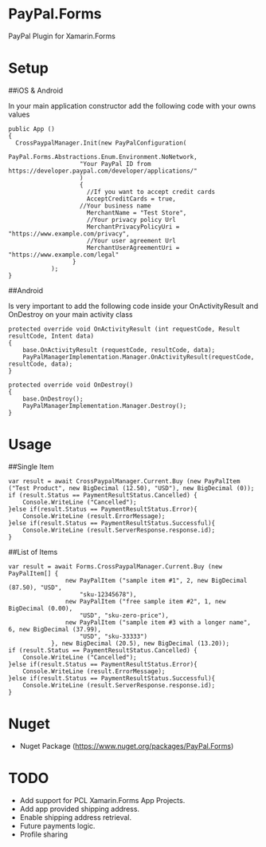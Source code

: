 # PayPal.Forms
PayPal Plugin for Xamarin.Forms

# Setup

##iOS & Android

In your main application constructor add the following code with your owns values
```
public App ()
{
  CrossPaypalManager.Init(new PayPalConfiguration(
					PayPal.Forms.Abstractions.Enum.Environment.NoNetwork,
					"Your PayPal ID from https://developer.paypal.com/developer/applications/"
					)
					{
					  //If you want to accept credit cards
					  AcceptCreditCards = true,
				  	//Your business name
					  MerchantName = "Test Store",
					  //Your privacy policy Url
					  MerchantPrivacyPolicyUri = "https://www.example.com/privacy",
					  //Your user agreement Url
					  MerchantUserAgreementUri = "https://www.example.com/legal"
				  }
			);
}
```
##Android

Is very important to add the following code inside your OnActivityResult and OnDestroy on your main activity class
```
protected override void OnActivityResult (int requestCode, Result resultCode, Intent data)
{
	base.OnActivityResult (requestCode, resultCode, data);
	PayPalManagerImplementation.Manager.OnActivityResult(requestCode, resultCode, data);
}

protected override void OnDestroy()
{
	base.OnDestroy();
	PayPalManagerImplementation.Manager.Destroy();
}
```

# Usage

##Single Item

```
var result = await CrossPaypalManager.Current.Buy (new PayPalItem ("Test Product", new BigDecimal (12.50), "USD"), new BigDecimal (0));
if (result.Status == PaymentResultStatus.Cancelled) {
	Console.WriteLine ("Cancelled");
}else if(result.Status == PaymentResultStatus.Error){
	Console.WriteLine (result.ErrorMessage);
}else if(result.Status == PaymentResultStatus.Successful){
	Console.WriteLine (result.ServerResponse.response.id);
}
```
##List of Items
```
var result = await Forms.CrossPaypalManager.Current.Buy (new PayPalItem[] {
				new PayPalItem ("sample item #1", 2, new BigDecimal (87.50), "USD",
					"sku-12345678"), 
				new PayPalItem ("free sample item #2", 1, new BigDecimal (0.00),
					"USD", "sku-zero-price"),
				new PayPalItem ("sample item #3 with a longer name", 6, new BigDecimal (37.99),
					"USD", "sku-33333") 
			}, new BigDecimal (20.5), new BigDecimal (13.20));
if (result.Status == PaymentResultStatus.Cancelled) {
	Console.WriteLine ("Cancelled");
}else if(result.Status == PaymentResultStatus.Error){
	Console.WriteLine (result.ErrorMessage);
}else if(result.Status == PaymentResultStatus.Successful){
	Console.WriteLine (result.ServerResponse.response.id);
}
```

# Nuget
* Nuget Package (https://www.nuget.org/packages/PayPal.Forms)


# TODO
* Add support for PCL Xamarin.Forms App Projects.
* Add app provided shipping address.
* Enable shipping address retrieval.
* Future payments logic.
* Profile sharing
